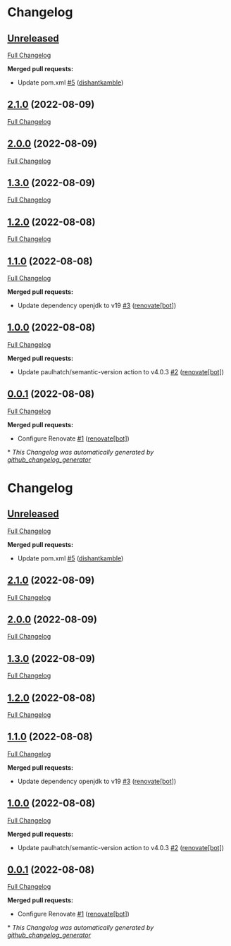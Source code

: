# Changelog

## [Unreleased](https://github.com/dishantkamble/central-config-server/tree/HEAD)

[Full Changelog](https://github.com/dishantkamble/central-config-server/compare/2.1.0...HEAD)

**Merged pull requests:**

- Update pom.xml [\#5](https://github.com/dishantkamble/central-config-server/pull/5) ([dishantkamble](https://github.com/dishantkamble))

## [2.1.0](https://github.com/dishantkamble/central-config-server/tree/2.1.0) (2022-08-09)

[Full Changelog](https://github.com/dishantkamble/central-config-server/compare/2.0.0...2.1.0)

## [2.0.0](https://github.com/dishantkamble/central-config-server/tree/2.0.0) (2022-08-09)

[Full Changelog](https://github.com/dishantkamble/central-config-server/compare/1.3.0...2.0.0)

## [1.3.0](https://github.com/dishantkamble/central-config-server/tree/1.3.0) (2022-08-09)

[Full Changelog](https://github.com/dishantkamble/central-config-server/compare/1.2.0...1.3.0)

## [1.2.0](https://github.com/dishantkamble/central-config-server/tree/1.2.0) (2022-08-08)

[Full Changelog](https://github.com/dishantkamble/central-config-server/compare/1.1.0...1.2.0)

## [1.1.0](https://github.com/dishantkamble/central-config-server/tree/1.1.0) (2022-08-08)

[Full Changelog](https://github.com/dishantkamble/central-config-server/compare/1.0.0...1.1.0)

**Merged pull requests:**

- Update dependency openjdk to v19 [\#3](https://github.com/dishantkamble/central-config-server/pull/3) ([renovate[bot]](https://github.com/apps/renovate))

## [1.0.0](https://github.com/dishantkamble/central-config-server/tree/1.0.0) (2022-08-08)

[Full Changelog](https://github.com/dishantkamble/central-config-server/compare/0.0.1...1.0.0)

**Merged pull requests:**

- Update paulhatch/semantic-version action to v4.0.3 [\#2](https://github.com/dishantkamble/central-config-server/pull/2) ([renovate[bot]](https://github.com/apps/renovate))

## [0.0.1](https://github.com/dishantkamble/central-config-server/tree/0.0.1) (2022-08-08)

[Full Changelog](https://github.com/dishantkamble/central-config-server/compare/00d14893a976a8a4e1f7641a7fdeec93df57d243...0.0.1)

**Merged pull requests:**

- Configure Renovate [\#1](https://github.com/dishantkamble/central-config-server/pull/1) ([renovate[bot]](https://github.com/apps/renovate))



\* *This Changelog was automatically generated by [github_changelog_generator](https://github.com/github-changelog-generator/github-changelog-generator)*
# Changelog

## [Unreleased](https://github.com/dishantkamble/central-config-server/tree/HEAD)

[Full Changelog](https://github.com/dishantkamble/central-config-server/compare/2.1.0...HEAD)

**Merged pull requests:**

- Update pom.xml [\#5](https://github.com/dishantkamble/central-config-server/pull/5) ([dishantkamble](https://github.com/dishantkamble))

## [2.1.0](https://github.com/dishantkamble/central-config-server/tree/2.1.0) (2022-08-09)

[Full Changelog](https://github.com/dishantkamble/central-config-server/compare/2.0.0...2.1.0)

## [2.0.0](https://github.com/dishantkamble/central-config-server/tree/2.0.0) (2022-08-09)

[Full Changelog](https://github.com/dishantkamble/central-config-server/compare/1.3.0...2.0.0)

## [1.3.0](https://github.com/dishantkamble/central-config-server/tree/1.3.0) (2022-08-09)

[Full Changelog](https://github.com/dishantkamble/central-config-server/compare/1.2.0...1.3.0)

## [1.2.0](https://github.com/dishantkamble/central-config-server/tree/1.2.0) (2022-08-08)

[Full Changelog](https://github.com/dishantkamble/central-config-server/compare/1.1.0...1.2.0)

## [1.1.0](https://github.com/dishantkamble/central-config-server/tree/1.1.0) (2022-08-08)

[Full Changelog](https://github.com/dishantkamble/central-config-server/compare/1.0.0...1.1.0)

**Merged pull requests:**

- Update dependency openjdk to v19 [\#3](https://github.com/dishantkamble/central-config-server/pull/3) ([renovate[bot]](https://github.com/apps/renovate))

## [1.0.0](https://github.com/dishantkamble/central-config-server/tree/1.0.0) (2022-08-08)

[Full Changelog](https://github.com/dishantkamble/central-config-server/compare/0.0.1...1.0.0)

**Merged pull requests:**

- Update paulhatch/semantic-version action to v4.0.3 [\#2](https://github.com/dishantkamble/central-config-server/pull/2) ([renovate[bot]](https://github.com/apps/renovate))

## [0.0.1](https://github.com/dishantkamble/central-config-server/tree/0.0.1) (2022-08-08)

[Full Changelog](https://github.com/dishantkamble/central-config-server/compare/00d14893a976a8a4e1f7641a7fdeec93df57d243...0.0.1)

**Merged pull requests:**

- Configure Renovate [\#1](https://github.com/dishantkamble/central-config-server/pull/1) ([renovate[bot]](https://github.com/apps/renovate))



\* *This Changelog was automatically generated by [github_changelog_generator](https://github.com/github-changelog-generator/github-changelog-generator)*
